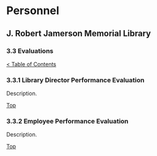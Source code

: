 [0]: ../README.md
[3.3]: evaluations.md

# Personnel
## J. Robert Jamerson Memorial Library
### 3.3 Evaluations
[< Table of Contents][0]

### 3.3.1 Library Director Performance Evaluation
Description.

[Top][3.3]

### 3.3.2 Employee Performance Evaluation
Description.

[Top][3.3]
